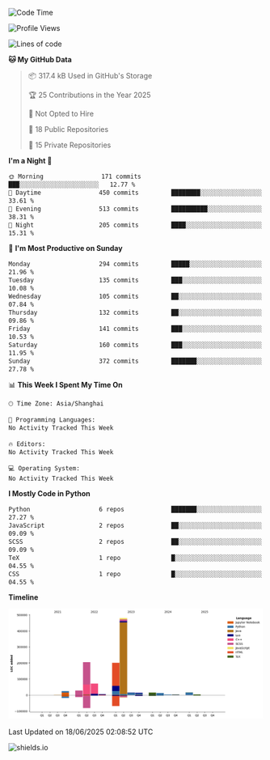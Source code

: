 <!--START_SECTION:waka-->
![Code Time](http://img.shields.io/badge/Code%20Time-436%20hrs%2019%20mins-blue)

![Profile Views](http://img.shields.io/badge/Profile%20Views-0-blue)

![Lines of code](https://img.shields.io/badge/From%20Hello%20World%20I%27ve%20Written-1.1%20million%20lines%20of%20code-blue)

**🐱 My GitHub Data** 

> 📦 317.4 kB Used in GitHub's Storage 
 > 
> 🏆 25 Contributions in the Year 2025
 > 
> 🚫 Not Opted to Hire
 > 
> 📜 18 Public Repositories 
 > 
> 🔑 15 Private Repositories 
 > 
**I'm a Night 🦉** 

```text
🌞 Morning                171 commits         ███░░░░░░░░░░░░░░░░░░░░░░   12.77 % 
🌆 Daytime                450 commits         ████████░░░░░░░░░░░░░░░░░   33.61 % 
🌃 Evening                513 commits         ██████████░░░░░░░░░░░░░░░   38.31 % 
🌙 Night                  205 commits         ████░░░░░░░░░░░░░░░░░░░░░   15.31 % 
```
📅 **I'm Most Productive on Sunday** 

```text
Monday                   294 commits         █████░░░░░░░░░░░░░░░░░░░░   21.96 % 
Tuesday                  135 commits         ███░░░░░░░░░░░░░░░░░░░░░░   10.08 % 
Wednesday                105 commits         ██░░░░░░░░░░░░░░░░░░░░░░░   07.84 % 
Thursday                 132 commits         ██░░░░░░░░░░░░░░░░░░░░░░░   09.86 % 
Friday                   141 commits         ███░░░░░░░░░░░░░░░░░░░░░░   10.53 % 
Saturday                 160 commits         ███░░░░░░░░░░░░░░░░░░░░░░   11.95 % 
Sunday                   372 commits         ███████░░░░░░░░░░░░░░░░░░   27.78 % 
```


📊 **This Week I Spent My Time On** 

```text
🕑︎ Time Zone: Asia/Shanghai

💬 Programming Languages: 
No Activity Tracked This Week

🔥 Editors: 
No Activity Tracked This Week

💻 Operating System: 
No Activity Tracked This Week
```

**I Mostly Code in Python** 

```text
Python                   6 repos             ███████░░░░░░░░░░░░░░░░░░   27.27 % 
JavaScript               2 repos             ██░░░░░░░░░░░░░░░░░░░░░░░   09.09 % 
SCSS                     2 repos             ██░░░░░░░░░░░░░░░░░░░░░░░   09.09 % 
TeX                      1 repo              █░░░░░░░░░░░░░░░░░░░░░░░░   04.55 % 
CSS                      1 repo              █░░░░░░░░░░░░░░░░░░░░░░░░   04.55 % 
```



**Timeline**

![Lines of Code chart](https://raw.githubusercontent.com/kopp4/kopp4/main/assets/bar_graph.png)


 Last Updated on 18/06/2025 02:08:52 UTC
<!--END_SECTION:waka-->
![shields.io](https://img.shields.io/github/commit-activity/w/kopp4/kopp4?color=g&label=abusing%20bot&style=flat-square)
